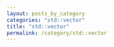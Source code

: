 ```yaml
---
layout: posts_by_category
categories: "std::vector" 
title: "std::vector" 
permalink: /category/std::vector
---
```

